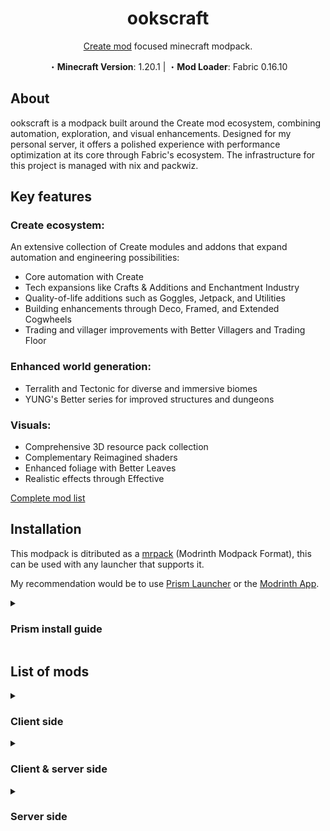 <h1 align=center> ookscraft </h1>
<p align=center><a href="https://modrinth.com/mod/create-fabric">Create mod</a> focused minecraft modpack.
<p align=center> ・<strong>Minecraft Version</strong>: 1.20.1 | ・<strong>Mod Loader</strong>: Fabric 0.16.10</p>

## About

ookscraft is a modpack built around the Create mod ecosystem, combining
automation, exploration, and visual enhancements. Designed for my personal
server, it offers a polished experience with performance optimization at its
core through Fabric's ecosystem. The infrastructure for this project is managed
with nix and packwiz.

## Key features

### Create ecosystem:

An extensive collection of Create modules and addons that expand automation and
engineering possibilities:

- Core automation with Create
- Tech expansions like Crafts & Additions and Enchantment Industry
- Quality-of-life additions such as Goggles, Jetpack, and Utilities
- Building enhancements through Deco, Framed, and Extended Cogwheels
- Trading and villager improvements with Better Villagers and Trading Floor

### Enhanced world generation:

- Terralith and Tectonic for diverse and immersive biomes
- YUNG's Better series for improved structures and dungeons

### Visuals:

- Comprehensive 3D resource pack collection
- Complementary Reimagined shaders
- Enhanced foliage with Better Leaves
- Realistic effects through Effective

[Complete mod list](#list-of-mods)

## Installation

This modpack is ditributed as a
[mrpack](https://support.modrinth.com/en/articles/8802351-modrinth-modpack-format-mrpack)
(Modrinth Modpack Format), this can be used with any launcher that supports it.

My recommendation would be to use
[Prism Launcher](https://prismlauncher.org/download) or the
[Modrinth App](https://modrinth.com/app).

<details markdown="1">
  <summary><h3>Prism install guide</h3></summary>

1. Install the [Prism Launcher](https://prismlauncher.org/download)
2. Click the `Add Instance` button
3. Go to `Import`
4. Here you can either:

- Enter the following URL into the import field:
  `https://github.com/ooks-io/ookscraft/releases/download/v1.0.0/ookscraft-1.0.0.mrpack`
- Download the latest
  [release](https://github.com/ooks-io/ookscraft/releases/download/v1.0.0/ookscraft-1.0.0.mrpack),
  browse and select the downloaded mrpack file.

5. Go to settings and under `java` ensure `Autodetect Java version` is checked.
6. You can now launch the and play the modpack

If you would like to modify the modpack (add/remove mods, resource packs,
shaders), right click the instance and select `Edit`.

</details>

## List of mods

<details>
<summary><h3>Client side</h3></summary>

#### Resource packs

- [3D crops Revamped](https://modrinth.com/resourcepack/3d-crops)
- [3D Models (UltiCraft Sandalone)](https://modrinth.com/resourcepack/ulticraft-models-3d)
- [3D Redstone Wires](https://modrinth.com/resourcepack/gn-redstone3d)
- [Remodeled Doors 3D](https://modrinth.com/resourcepack/remodeled-doors)
- [Motschen's Better Leaves](https://modrinth.com/resourcepack/better-leaves)
- [Better Lanterns](https://modrinth.com/resourcepack/better-lanterns)
- [Compact Font](https://modrinth.com/resourcepack/compact-font)

#### Shaders

- [Complementary Shaders - Reimagined](https://modrinth.com/shader/complementary-reimagined)

#### Mods

##### Libraries

- [Fusion](https://modrinth.com/mod/fusion-connected-textures)
- [Melody](https://modrinth.com/mod/melody)

##### QoL

- [Bridging Mod](https://modrinth.com/mod/bridging-mod)
- [Better Third Person](https://modrinth.com/mod/better-third-person)
- [ClickThrough Plus](https://modrinth.com/plugin/click)

##### UI

- [AppleSkin](https://modrinth.com/mod/appleskin)
- [Loot Journal](https://modrinth.com/mod/loot-journal)
- [Mod Menu](https://modrinth.com/mod/modmenu)
- [Mouse Tweaks](https://modrinth.com/mod/mouse-tweaks)

##### Visuals

- [Effective](https://modrinth.com/mod/effective)
- [Iris & Oculus Flywheel Compat](https://modrinth.com/mod/iris-flw-compat)
- [Iris Shaders](https://modrinth.com/mod/iris)
- [Distant Horizons](https://modrinth.com/mod/distanthorizons)
- [Particle Rain](https://modrinth.com/mod/particle-rain)
- [Subtle Effects](https://modrinth.com/mod/subtle-effects)

##### Sounds

- [ImmersiveThunder](https://modrinth.com/mod/immersivethunder)
- [Sound](https://modrinth.com/mod/sound)

##### Optimization

- [BetterGrassify](https://modrinth.com/mod/bettergrassify)
- [Entity Model Features](https://modrinth.com/mod/entity-model-features)
- [Entity Texture Features](https://modrinth.com/mod/entitytexturefeatures)
- [Cull Leaves](https://modrinth.com/mod/cull-leaves)
- [Entity Culling](https://modrinth.com/mod/entityculling)
- [ImmediatelyFast](https://modrinth.com/mod/immediatelyfast)
- [Indium](https://modrinth.com/mod/indium)
- [More Culling](https://modrinth.com/mod/moreculling)
- [Sodium](https://modrinth.com/mod/sodium)

</details>

<details>
<summary><h3>Client & server side</h3></summary>

#### Mods

##### Libraries

- [Architectury API](https://modrinth.com/mod/architectury-api)
- [AzureLib](https://modrinth.com/mod/azurelib)
- [bad packets](https://modrinth.com/mod/badpackets)
- [Cloth Config API](https://modrinth.com/mod/cloth-config)
- [Fabric API](https://modrinth.com/mod/fabric-api)
- [Fabric Language Kotlin](https://modrinth.com/mod/fabric-language-kotlin)
- [Forge Config API Port](https://modrinth.com/mod/forge-config-api-port)
- [Geckolib](https://modrinth.com/mod/geckolib)
- [Kiwi](https://modrinth.com/mod/kiwi)
- [Konkrete](https://modrinth.com/mod/konkrete)
- [Patchouli](https://modrinth.com/mod/patchouli)
- [Puzzles Lib](https://modrinth.com/mod/puzzles-lib)
- [SmartBrainLib](https://modrinth.com/mod/smartbrainlib)
- [Sophisticated Core](https://modrinth.com/mod/sophisticated-core)
- [TerraBlender](https://modrinth.com/mod/terrablender)
- [YACL](https://modrinth.com/mod/yacl)
- [YUNG's API](https://modrinth.com/mod/yungs-api)
- [Fzzy Config](https://modrinth.com/mod/fzzy-config)
- [M.R.U](https://modrinth.com/mod/mru)

##### Admin

- [Chunky](https://modrinth.com/plugin/chunky)
- [No Chat Reports](https://modrinth.com/mod/no-chat-reports)

##### Utilities

- [Chalk (Fabric)](https://modrinth.com/mod/chalk)
- [JourneyMap](https://modrinth.com/mod/journeymap)
- [Just Enough Items](https://modrinth.com/mod/jei)
- [Vanilla Refresh](https://modrinth.com/mod/vanilla-refresh)

##### UI

- [AppleSkin](https://modrinth.com/mod/appleskin)
- [Inventory Management](https://modrinth.com/mod/inventory-management)
- [Trade Cycling](https://modrinth.com/mod/trade-cycling)
- [WTHIT](https://modrinth.com/mod/wthit)

##### Optimization

- [Concurrent Chunk Management Engine (Fabric)](https://modrinth.com/mod/c2me-fabric)
- [Lithium](https://modrinth.com/mod/lithium)
- [Memory Leak Fix](https://modrinth.com/mod/memoryleakfix)
- [ModernFix](https://modrinth.com/mod/modernfix)
- [FerriteCore](https://modrinth.com/mod/ferrite-core)

##### World generation

- [Friends & Foes](https://modrinth.com/mod/friends-and-foes)
- [Mobs of Mythology](https://modrinth.com/mod/mobs-of-mythology)
- [Mythic Mounts](https://modrinth.com/mod/mythic-mounts)
- [Naturalist](https://modrinth.com/mod/naturalist)
- [Wildlife](https://modrinth.com/mod/wildlife)

##### Gameplay

- [Comforts](https://modrinth.com/mod/comforts)
- [Create Fabric](https://modrinth.com/mod/create-fabric)
- [Create Crafts & Additions](https://modrinth.com/mod/createaddition)
- [Create Deco](https://modrinth.com/mod/create-deco)
- [Create Enchantment Industry Fabric](https://modrinth.com/mod/create-enchantment-industry-fabric)
- [Create Goggles](https://modrinth.com/mod/create-goggles)
- [Create Jetpack](https://modrinth.com/mod/create-jetpack)
- [Create Ore Excavation](https://modrinth.com/mod/create-ore-excavation)
- [Create Utilities](https://modrinth.com/mod/create-utilities)
- [Create: Bells & Whistles](https://modrinth.com/mod/bellsandwhistles)
- [Create: Better Villagers](https://modrinth.com/mod/create-better-villagers)
- [Create: Copycats+](https://modrinth.com/mod/copycats)
- [Create: Extended Cogwheels](https://modrinth.com/mod/extended-cogwheels)
- [Create: Framed](https://modrinth.com/mod/create-framed)
- [Create: Power Loader](https://modrinth.com/mod/create-power-loader)
- [Create: Steam 'n' Rails](https://modrinth.com/mod/create-steam-n-rails)
- [Create: Trading Floor](https://modrinth.com/mod/create-trading-floor)
- [Easy Anvils](https://modrinth.com/mod/easy-anvils)
- [Easy Magic](https://modrinth.com/mod/easy-magic)
- [Farmer's Delight](https://modrinth.com/mod/farmers-delight-fabric)
- [ReFramed](https://modrinth.com/mod/reframed)
- [Sophisticated Backpacks](https://modrinth.com/mod/sophisticated-backpacks)

</details>

<details>
<summary><h3>Server side</h3></summary>

#### Mods

##### Libraries

- [Lithostitched](https://modrinth.com/mod/lithostitched)

##### World generation

- [Dungeons and Taverns](https://modrinth.com/mod/dungeons-and-taverns)
- [Sparse Structures](https://modrinth.com/mod/sparsestructures)
- [Tectonic](https://modrinth.com/mod/tectonic)
- [Terralith](https://modrinth.com/mod/terralith)
- [YUNG's Better Desert Temples](https://modrinth.com/mod/yungs-better-desert-temples)
- [YUNG's Better Dungeons](https://modrinth.com/mod/yungs-better-dungeons)
- [YUNG's Better Jungle Temples](https://modrinth.com/mod/yungs-better-jungle-temples)
- [YUNG's Better Nether Fortresses](https://modrinth.com/mod/yungs-better-nether-fortresses)
- [YUNG's Better Ocean Monuments](https://modrinth.com/mod/yungs-better-ocean-monuments)
- [YUNG's Better Strongholds](https://modrinth.com/mod/yungs-better-strongholds)
- [YUNG's Better Witch Huts](https://modrinth.com/mod/yungs-better-witch-huts)
- [YUNG's Bridges](https://modrinth.com/mod/yungs-bridges)
- [YUNG's Cave Biomes](https://modrinth.com/mod/yungs-better-caves)
- [YUNG's Cave Biomes Delight](https://modrinth.com/datapack/cave-biomes-delight)
- [YUNG's Extras](https://modrinth.com/mod/yungs-extras)

##### Utilities

- [Companion](https://modrinth.com/mod/companion)

##### Optimization

- [Noisium](https://modrinth.com/mod/noisium)

</details>
